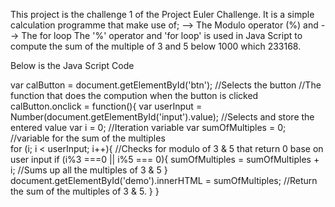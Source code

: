This project is the challenge 1 of the Project Euler Challenge.
It is a simple calculation programme that make use of;
--> The Modulo operator (%) and 
--> The for loop
The '%' operator and 'for loop' is used in Java Script to compute the sum of the multiple of 3 and 5 below 1000 which 233168.

Below is the Java Script Code 


var calButton = document.getElementById('btn'); //Selects the button
//The function that does the compution when the button is clicked
calButton.onclick = function(){
	var userInput = Number(document.getElementById('input').value);    //Selects and store the entered value
	var i = 0;		//Iteration variable
	var sumOfMultiples = 0;		//variable for the sum of the multiples  
	for (i; i < userInput; i++){
	//Checks for modulo of 3 & 5 that return 0 base on user input
	if (i%3 ===0 || i%5 === 0){
		sumOfMultiples = sumOfMultiples + i; //Sums up all the multiples of 3 & 5
		}
	document.getElementById('demo').innerHTML = sumOfMultiples; //Return the sum of the multiples of 3 & 5.
	}
}

